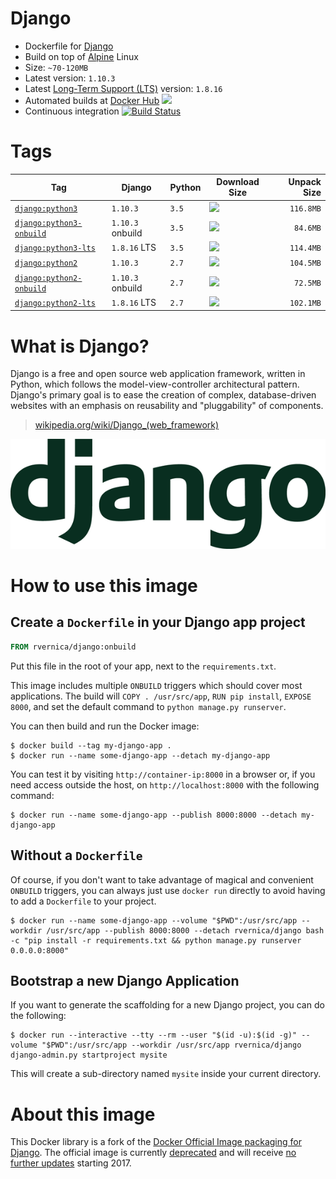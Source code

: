 # Django

* Dockerfile for [Django](https://www.djangoproject.com/)
* Build on top of [Alpine](http://alpinelinux.org/) Linux
* Size: `~70-120MB`
* Latest version: `1.10.3`
* Latest [Long-Term Support (LTS)](https://www.djangoproject.com/download/#supported-versions) version: `1.8.16`
* Automated builds at [Docker Hub](https://hub.docker.com/r/rvernica/django/) [![](https://images.microbadger.com/badges/version/rvernica/django.svg)](https://microbadger.com/images/rvernica/django)
* Continuous integration [![Build Status](https://travis-ci.org/rvernica/docker-library.svg?branch=master)](https://travis-ci.org/rvernica/docker-library)

# Tags

| Tag | Django | Python | Download Size | Unpack Size |
| --- | ---    | ---    | ---           | ---:        |
| [`django:python3`](https://github.com/rvernica/docker-library/blob/master/django/3.5/Dockerfile)                 | `1.10.3`         | `3.5` | [![](https://images.microbadger.com/badges/image/rvernica/django:python3.svg)](https://microbadger.com/images/rvernica/django:python3)                 | `116.8MB` |
| [`django:python3-onbuild`](https://github.com/rvernica/docker-library/blob/master/django/3.5/Dockerfile.onbuild) | `1.10.3` onbuild | `3.5` | [![](https://images.microbadger.com/badges/image/rvernica/django:python3-onbuild.svg)](https://microbadger.com/images/rvernica/django:python3-onbuild) | `84.6MB`  |
| [`django:python3-lts`](https://github.com/rvernica/docker-library/blob/master/django/3.5/Dockerfile.lts)         | `1.8.16` LTS     | `3.5` | [![](https://images.microbadger.com/badges/image/rvernica/django:python3-lts.svg)](https://microbadger.com/images/rvernica/django:python3-lts)         | `114.4MB` |
| [`django:python2`](https://github.com/rvernica/docker-library/blob/master/django/2.7/Dockerfile)                 | `1.10.3`         | `2.7` | [![](https://images.microbadger.com/badges/image/rvernica/django:python2.svg)](https://microbadger.com/images/rvernica/django:python2)                 | `104.5MB` |
| [`django:python2-onbuild`](https://github.com/rvernica/docker-library/blob/master/django/2.7/Dockerfile.onbuild) | `1.10.3` onbuild | `2.7` | [![](https://images.microbadger.com/badges/image/rvernica/django:python2-onbuild.svg)](https://microbadger.com/images/rvernica/django:python2-onbuild) | `72.5MB`  |
| [`django:python2-lts`](https://github.com/rvernica/docker-library/blob/master/django/2.7/Dockerfile.lts)         | `1.8.16` LTS     | `2.7` | [![](https://images.microbadger.com/badges/image/rvernica/django:python2-lts.svg)](https://microbadger.com/images/rvernica/django:python2-lts)         | `102.1MB` |

# What is Django?

Django is a free and open source web application framework, written in Python, which follows the model-view-controller architectural pattern. Django's primary goal is to ease the creation of complex, database-driven websites with an emphasis on reusability and "pluggability" of components.

> [wikipedia.org/wiki/Django_(web_framework)](https://en.wikipedia.org/wiki/Django_%28web_framework%29)

![Django logo](logo.png)

# How to use this image

## Create a `Dockerfile` in your Django app project

```dockerfile
FROM rvernica/django:onbuild
```

Put this file in the root of your app, next to the `requirements.txt`.

This image includes multiple `ONBUILD` triggers which should cover most applications. The build will `COPY . /usr/src/app`, `RUN pip install`, `EXPOSE 8000`, and set the default command to `python manage.py runserver`.

You can then build and run the Docker image:

```console
$ docker build --tag my-django-app .
$ docker run --name some-django-app --detach my-django-app
```

You can test it by visiting `http://container-ip:8000` in a browser or, if you need access outside the host, on `http://localhost:8000` with the following command:

```console
$ docker run --name some-django-app --publish 8000:8000 --detach my-django-app
```

## Without a `Dockerfile`

Of course, if you don't want to take advantage of magical and convenient `ONBUILD` triggers, you can always just use `docker run` directly to avoid having to add a `Dockerfile` to your project.

```console
$ docker run --name some-django-app --volume "$PWD":/usr/src/app --workdir /usr/src/app --publish 8000:8000 --detach rvernica/django bash -c "pip install -r requirements.txt && python manage.py runserver 0.0.0.0:8000"
```

## Bootstrap a new Django Application

If you want to generate the scaffolding for a new Django project, you can do the following:

```console
$ docker run --interactive --tty --rm --user "$(id -u):$(id -g)" --volume "$PWD":/usr/src/app --workdir /usr/src/app rvernica/django django-admin.py startproject mysite
```

This will create a sub-directory named `mysite` inside your current directory.

# About this image

This Docker library is a fork of the [Docker Official Image packaging for Django](https://github.com/docker-library/django). The official image is currently [deprecated](https://github.com/docker-library/docs/pull/630) and will receive [no further updates](https://hub.docker.com/_/django/) starting 2017.

